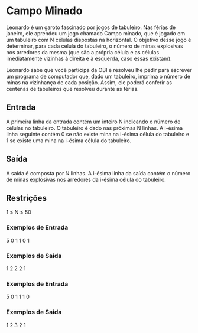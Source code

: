 # Campo Minado
Leonardo é um garoto fascinado por jogos de tabuleiro. Nas férias de janeiro, ele aprendeu um jogo chamado Campo minado, que é jogado em um tabuleiro com N células dispostas na horizontal. O objetivo desse jogo é determinar, para cada célula do tabuleiro, o número de minas explosivas nos arredores da mesma (que são a própria célula e as células imediatamente vizinhas à direita e à esquerda, caso essas existam). 

Leonardo sabe que você participa da OBI e resolveu lhe pedir para escrever um programa de computador que, dado um tabuleiro, imprima o número de minas na vizinhança de cada posição. Assim, ele poderá conferir as centenas de tabuleiros que resolveu durante as férias.

## Entrada
A primeira linha da entrada contém um inteiro N indicando o número de células no tabuleiro. O tabuleiro é dado nas próximas N linhas. A i-ésima linha seguinte contém 0 se não existe mina na i-ésima célula do tabuleiro e 1 se existe uma mina na i-ésima célula do tabuleiro.

## Saída
A saída é composta por N linhas. A i-ésima linha da saída contém o número de minas explosivas nos arredores da i-ésima célula do tabuleiro.

## Restrições
1 ≤ N ≤ 50

### Exemplos de Entrada
5
0
1
1
0
1

### Exemplos de Saída
1
2
2
2
1

### Exemplos de Entrada
5
0
1
1
1
0

### Exemplos de Saída
1
2
3
2
1